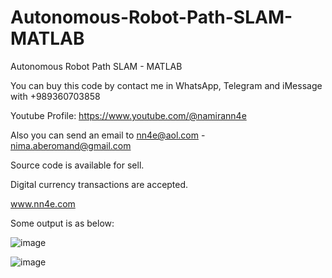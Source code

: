 # Autonomous-Robot-Path-SLAM-MATLAB
Autonomous Robot Path SLAM - MATLAB

You can buy this code by contact me in WhatsApp, Telegram and iMessage with +989360703858

Youtube Profile: https://www.youtube.com/@namirann4e

Also you can send an email to nn4e@aol.com - nima.aberomand@gmail.com

Source code is available for sell.

Digital currency transactions are accepted.

www.nn4e.com

Some output is as below:

![image](https://github.com/user-attachments/assets/3a4b38d0-168c-44d5-b9b3-f639bcfd08c1)

![image](https://github.com/user-attachments/assets/149dd842-7629-4359-bf14-9ea68927cdc1)
